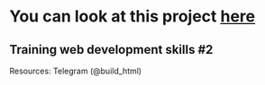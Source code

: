 # You can look at this project [here](https://vasilisamagomedova.github.io/TochaDizcon/)
## Training web development skills #2
  Resources: Telegram (@build_html)

